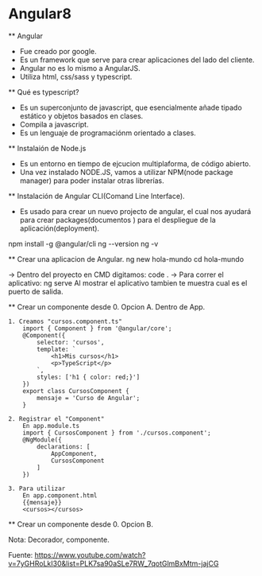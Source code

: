 # Angular8

** Angular
- Fue creado por google.
- Es un framework que serve para crear aplicaciones del lado del cliente.
- Angular no es lo mismo a AngularJS.
- Utiliza html, css/sass y typescript.

** Qué es typescript?
- Es un superconjunto de javascript, que esencialmente añade tipado estático y objetos basados en clases.
- Compila a javascript.
- Es un lenguaje de programaciónm orientado a clases.

** Instalaión de Node.js
- Es un entorno en tiempo de ejcucion multiplaforma, de código abierto.
- Una vez instalado NODE.JS, vamos a utilizar NPM(node package manager) para poder instalar otras librerías.

** Instalación de Angular CLI(Comand Line Interface).
- Es usado para crear un nuevo projecto de angular, el cual nos ayudará para crear packages(documentos ) para el despliegue de la aplicación(deployment).

npm install -g @angular/cli
ng --version
ng -v

** Crear una aplicacion de Angular.
ng new hola-mundo
cd hola-mundo

-> Dentro del proyecto en CMD digitamos: code .
-> Para correr el aplicativo: ng serve
    Al mostrar el aplicativo tambien te muestra cual es el puerto de salida.

** Crear un componente desde 0. Opcion A.
    Dentro de App.
    
    1. Creamos "cursos.component.ts"
        import { Component } from '@angular/core';
        @Component({
            selector: 'cursos',
            template: `
                <h1>Mis cursos</h1>
                <p>TypeScript</p>
            `,
            styles: ['h1 { color: red;}']
        })
        export class CursosComponent {
            mensaje = 'Curso de Angular';
        }
        
    2. Registrar el "Component"
        En app.module.ts
        import { CursosComponent } from './cursos.component';
        @NgModule({
            declarations: [
                AppComponent,
                CursosComponent
            ]
        })

    3. Para utilizar 
        En app.component.html
        {{mensaje}}
        <cursos></cursos>

** Crear un componente desde 0. Opcion B.

Nota: Decorador, componente.

Fuente: https://www.youtube.com/watch?v=7yGHRoLkI30&list=PLK7sa90aSLe7RW_7qotGlmBxMtm-jajCG